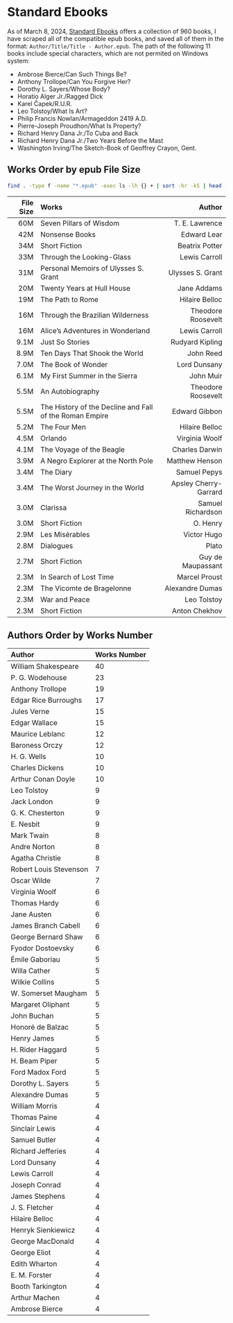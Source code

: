 # Standard Ebooks

As of March 8, 2024, [Standard Ebooks](https://standardebooks.org/ebooks) offers a collection of 960 books, I have scraped all of the compatible epub books, and saved all of them in the format: `Author/Title/Title - Author.epub`. The path of the following 11 books include special characters, which are not permited on Windows system:

 - Ambrose Bierce/Can Such Things Be?
 - Anthony Trollope/Can You Forgive Her?
 - Dorothy L. Sayers/Whose Body?
 - Horatio Alger Jr./Ragged Dick
 - Karel Čapek/R.U.R.
 - Leo Tolstoy/What Is Art?
 - Philip Francis Nowlan/Armageddon 2419 A.D.
 - Pierre-Joseph Proudhon/What Is Property?
 - Richard Henry Dana Jr./To Cuba and Back
 - Richard Henry Dana Jr./Two Years Before the Mast
 - Washington Irving/The Sketch-Book of Geoffrey Crayon, Gent.

## Works Order by epub File Size

```sh
find . -type f -name "*.epub" -exec ls -lh {} + | sort -hr -k5 | head -n 30
```

File Size|Works|Author
-:|:-|-:
 60M|Seven Pillars of Wisdom|T. E. Lawrence
 42M|Nonsense Books|Edward Lear
 34M|Short Fiction|Beatrix Potter
 33M|Through the Looking-Glass|Lewis Carroll
 31M|Personal Memoirs of Ulysses S. Grant|Ulysses S. Grant
 20M|Twenty Years at Hull House|Jane Addams
 19M|The Path to Rome|Hilaire Belloc
 16M|Through the Brazilian Wilderness|Theodore Roosevelt
 16M|Alice’s Adventures in Wonderland|Lewis Carroll
9.1M|Just So Stories|Rudyard Kipling
8.9M|Ten Days That Shook the World|John Reed
7.0M|The Book of Wonder|Lord Dunsany
6.1M|My First Summer in the Sierra|John Muir
5.5M|An Autobiography|Theodore Roosevelt
5.5M|The History of the Decline and Fall of the Roman Empire|Edward Gibbon
5.2M|The Four Men|Hilaire Belloc
4.5M|Orlando|Virginia Woolf
4.1M|The Voyage of the Beagle|Charles Darwin
3.9M|A Negro Explorer at the North Pole|Matthew Henson
3.4M|The Diary|Samuel Pepys
3.4M|The Worst Journey in the World|Apsley Cherry-Garrard
3.0M|Clarissa|Samuel Richardson
3.0M|Short Fiction|O. Henry
2.9M|Les Misérables|Victor Hugo
2.8M|Dialogues|Plato
2.7M|Short Fiction|Guy de Maupassant
2.3M|In Search of Lost Time|Marcel Proust
2.3M|The Vicomte de Bragelonne|Alexandre Dumas
2.3M|War and Peace|Leo Tolstoy
2.3M|Short Fiction|Anton Chekhov

## Authors Order by Works Number

Author|Works Number
:-|:-
William Shakespeare|40
P. G. Wodehouse|23
Anthony Trollope|19
Edgar Rice Burroughs|17
Jules Verne|15
Edgar Wallace|15
Maurice Leblanc|12
Baroness Orczy|12
H. G. Wells|10
Charles Dickens|10
Arthur Conan Doyle|10
Leo Tolstoy|9
Jack London|9
G. K. Chesterton|9
E. Nesbit|9
Mark Twain|8
Andre Norton|8
Agatha Christie|8
Robert Louis Stevenson|7
Oscar Wilde|7
Virginia Woolf|6
Thomas Hardy|6
Jane Austen|6
James Branch Cabell|6
George Bernard Shaw|6
Fyodor Dostoevsky|6
Émile Gaboriau|5
Willa Cather|5
Wilkie Collins|5
W. Somerset Maugham|5
Margaret Oliphant|5
John Buchan|5
Honoré de Balzac|5
Henry James|5
H. Rider Haggard|5
H. Beam Piper|5
Ford Madox Ford|5
Dorothy L. Sayers|5
Alexandre Dumas|5
William Morris|4
Thomas Paine|4
Sinclair Lewis|4
Samuel Butler|4
Richard Jefferies|4
Lord Dunsany|4
Lewis Carroll|4
Joseph Conrad|4
James Stephens|4
J. S. Fletcher|4
Hilaire Belloc|4
Henryk Sienkiewicz|4
George MacDonald|4
George Eliot|4
Edith Wharton|4
E. M. Forster|4
Booth Tarkington|4
Arthur Machen|4
Ambrose Bierce|4
